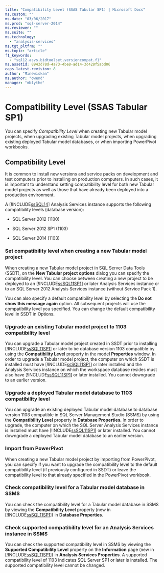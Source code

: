 ```yaml
---
title: "Compatibility Level (SSAS Tabular SP1) | Microsoft Docs"
ms.custom: ""
ms.date: "03/06/2017"
ms.prod: "sql-server-2014"
ms.reviewer: ""
ms.suite: ""
ms.technology: 
  - "analysis-services"
ms.tgt_pltfrm: ""
ms.topic: "article"
f1_keywords: 
  - "sql12.asvs.bidtoolset.versioncompat.f1"
ms.assetid: 8943d78d-4a73-4be8-ad14-3d428f5abd06
caps.latest.revision: 8
author: "Minewiskan"
ms.author: "owend"
manager: "mblythe"
---
```

# Compatibility Level (SSAS Tabular SP1)
  You can specify *Compatibility Level* when creating new Tabular model projects, when upgrading existing Tabular model projects, when upgrading existing deployed Tabular model databases, or when importing PowerPivot workbooks.  
  
## Compatibility Level  
 It is common to install new versions and service packs on development and test computers prior to installing on production computers. In such cases, it is important to understand setting compatibility level for both new Tabular model projects as well as those that have already been deployed into a production environment.  
  
 A [!INCLUDE[ssSQL14](../includes/sssql14-md.md)] Analysis Services instance supports the following compatibility levels (database version):  
  
-   SQL Server 2012 (1100)  
  
-   SQL Server 2012 SP1 (1103)  
  
-   SQL Server 2014 (1103)  
  
### Set compatibility level when creating a new Tabular model project  
 When creating a new Tabular model project in SQL Server Data Tools (SSDT), on the **New Tabular project options** dialog you can specify the compatibility level. You can choose between creating a new project to be deployed to an [!INCLUDE[ssSQL11SP1](../includes/sssql11sp1-md.md)] or later Analysis Services instance or to an SQL Server 2012 Analysis Services instance (without Service Pack 1).  
  
 You can also specify a default compatibility level by selecting the **Do not show this message again** option. All subsequent projects will use the compatibility level you specified. You can change the default compatibility level in SSDT in Options.  
  
### Upgrade an existing Tabular model project to 1103 compatibility level  
 You can upgrade a Tabular model project created in SSDT prior to installing [!INCLUDE[ssSQL11SP1](../includes/sssql11sp1-md.md)] or later to be database version 1103 compatible by using the **Compatibility Level** property in the model **Properties** window. In order to upgrade a Tabular model project, the computer on which SSDT is installed must have [!INCLUDE[ssSQL11SP1](../includes/sssql11sp1-md.md)] or later installed and the Analysis Services instance on which the workspace database resides must also have [!INCLUDE[ssSQL11SP1](../includes/sssql11sp1-md.md)] or later installed. You cannot downgrade to an earlier version.  
  
### Upgrade a deployed Tabular model database to 1103 compatibility level  
 You can upgrade an existing deployed Tabular model database to database version 1103 compatible in SQL Server Management Studio (SSMS) by using the **Compatibility Level** property in **Database Properties**. In order to upgrade, the computer on which the SQL Server Analysis Services instance is installed must have [!INCLUDE[ssSQL11SP1](../includes/sssql11sp1-md.md)] or later installed. You cannot downgrade a deployed Tabular model database to an earlier version.  
  
### Import from PowerPivot  
 When creating a new Tabular model project by importing from PowerPivot, you can specify if you want to upgrade the compatibility level to the default compatibility level (if previously configured in SSDT) or leave the compatibility level to that already specified in the PowerPivot workbook.  
  
### Check compatibility level for a Tabular model database in SSMS  
 You can check the compatibility level for a Tabular model database in SSMS by viewing the **Compatibility Level** property (new in [!INCLUDE[ssSQL11SP1](../includes/sssql11sp1-md.md)]) in **Database Properties**.  
  
### Check supported compatibility level for an Analysis Services instance in SSMS  
 You can check the supported compatibility level in SSMS by viewing the **Supported Compatibility Level** property on the **Information** page (new in [!INCLUDE[ssSQL11SP1](../includes/sssql11sp1-md.md)]) in **Analysis Services Properties**. A supported compatibility level of 1103 indicates SQL Server SP1 or later is installed. The supported compatibility level cannot be changed.  
  
  